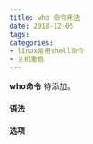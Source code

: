```yaml
---
title: who 命令用法
date: 2018-12-05
tags:
categories: 
- linux常用shell命令
- 关机重启
---
```

**who命令** 待添加。
<!-- more --> 
#### **语法**


#### **选项**
